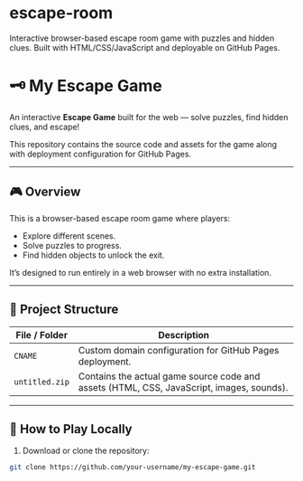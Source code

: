 # escape-room
Interactive browser-based escape room game with puzzles and hidden clues. Built with HTML/CSS/JavaScript and deployable on GitHub Pages. 
# 🗝️ My Escape Game  

An interactive **Escape Game** built for the web — solve puzzles, find hidden clues, and escape!  

This repository contains the source code and assets for the game along with deployment configuration for GitHub Pages.

---

## 🎮 Overview  
This is a browser-based escape room game where players:
- Explore different scenes.
- Solve puzzles to progress.
- Find hidden objects to unlock the exit.

It’s designed to run entirely in a web browser with no extra installation.

---

## 📁 Project Structure  

| File / Folder | Description |
|---------------|-------------|
| `CNAME`       | Custom domain configuration for GitHub Pages deployment. |
| `untitled.zip`| Contains the actual game source code and assets (HTML, CSS, JavaScript, images, sounds). |

---

## 🚀 How to Play Locally  

1. Download or clone the repository:
```bash
git clone https://github.com/your-username/my-escape-game.git

